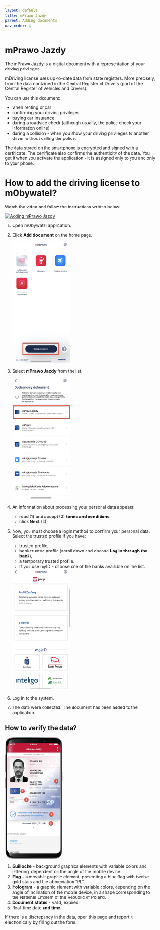 ```yaml
---
layout: default
title: mPrawo Jazdy
parent: Adding documents
nav_order: 4
---
```

mPrawo Jazdy
===

The mPrawo Jazdy is a digital document with a representation of your driving privileges.

mDriving license uses up-to-date data from state registers. More precisely, from the data contained in the Central Register of Drivers (part of the Central Register of Vehicles and Drivers). 

You can use this document:

- when renting or car
- confirming your driving privileges
- buying car insurance
- during a roadside check (although usually, the police check your information online)
- during a collision - when you show your driving privileges to another driver without calling the police. 

The data stored on the smartphone is encrypted and signed with a certificate. The certificate also confirms the authenticity of the data. You get it when you activate the application - it is assigned only to you and only to your phone.

# How to add the driving license to mObywatel?

Watch the video and follow the instructions written below:

[![Adding mPrawo Jazdy](https://res.cloudinary.com/marcomontalbano/image/upload/v1619447816/video_to_markdown/images/youtube--3jaPnwZ0h9Q-c05b58ac6eb4c4700831b2b3070cd403.jpg)](https://www.youtube.com/watch?v=3jaPnwZ0h9Q "Adding mPrawo Jazdy")

1. Open mObywatel application. 
2. Click **Add document** on the home page.

   <img src="../assets/images/documentadd.jpeg" width="190" height="400"> 

3. Select **mPrawo Jazdy** from the list.
   
   <img src="../assets/images/mprawojazdy.jpeg" width="190" height="400"> 

4. An information about processing your personal data appears:
   - read (1) and accept (2) **terms and conditions**
   - click **Next** (3)


5. Now, you must choose a login method to confirm your personal data. Select the trusted profile if you have:
   - trusted profile, 
   - bank trusted profile (scroll down and choose **Log in through the bank**),
   - a temporary trusted profile.  
    - If you use myID - choose one of the banks available on the list.   

    <img src="../assets/images/logowanie.jpeg" width="190" height="400">

6. Log in to the system.
7. The data were collected. The document has been added to the application.

## How to verify the data?

<img src="../assets/images/prawko.jpeg" width="190" height="400">

1. **Guilloche** - background graphics elements with variable colors and lettering, dependent on the angle of the mobile device.
2. **Flag** - a movable graphic element, presenting a blue flag with twelve gold stars and the abbreviation "PL".
3. **Hologram** - a graphic element with variable colors, depending on the angle of inclination of the mobile device, in a shape corresponding to the National Emblem of the Republic of Poland.
4. **Document status** - valid, expired.
5. Real-time date **and time**.


If there is a discrepancy in the data, open [this](https://www.gov.pl/web/gov/zglos-rozbieznosc-w-danych-prawa-jazdy) page and report it electronically by filling out the form.